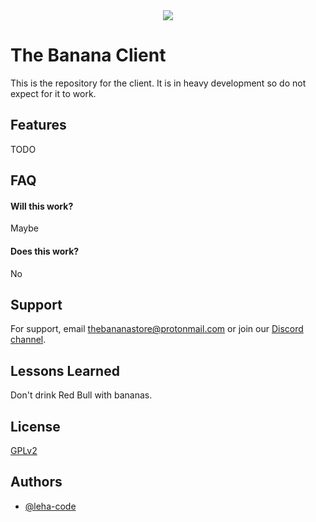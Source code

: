 
<center><img src="https://docs.thebananastore.cf/projects/dev/en/latest/_static/logo.png"></center>


# The Banana Client
This is the repository for the client. It is in heavy development so do not expect for it to work.
## Features
TODO
<!--

- Light/dark mode toggle
- Live previews
- Fullscreen mode
- Cross platform
-->


## FAQ

#### Will this work?

Maybe

#### Does this work?

No


## Support

For support, email thebananastore@protonmail.com or join our [Discord channel](https://discord.gg/hSPreCphPV).
## Lessons Learned

Don't drink Red Bull with bananas.

## License

[GPLv2](https://www.gnu.org/licenses/old-licenses/gpl-2.0.html)


## Authors

- [@leha-code](https://www.github.com/leha-code)

